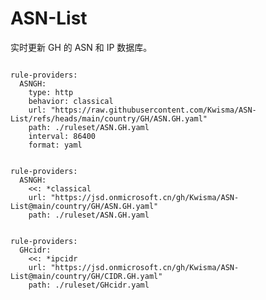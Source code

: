
# ASN-List

实时更新 GH 的 ASN 和 IP 数据库。

<pre><code class="language-javascript">
rule-providers:
  ASNGH:
    type: http
    behavior: classical
    url: "https://raw.githubusercontent.com/Kwisma/ASN-List/refs/heads/main/country/GH/ASN.GH.yaml"
    path: ./ruleset/ASN.GH.yaml
    interval: 86400
    format: yaml
</code></pre>

<pre><code class="language-javascript">
rule-providers:
  ASNGH:
    <<: *classical
    url: "https://jsd.onmicrosoft.cn/gh/Kwisma/ASN-List@main/country/GH/ASN.GH.yaml"
    path: ./ruleset/ASN.GH.yaml
</code></pre>

<pre><code class="language-javascript">
rule-providers:
  GHcidr:
    <<: *ipcidr
    url: "https://jsd.onmicrosoft.cn/gh/Kwisma/ASN-List@main/country/GH/CIDR.GH.yaml"
    path: ./ruleset/GHcidr.yaml
</code></pre>